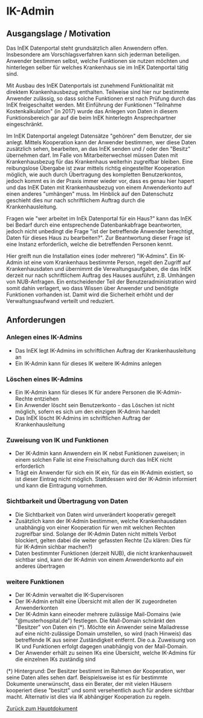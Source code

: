# IK-Admin

## Ausgangslage / Motivation

Das InEK Datenportal steht grundsätzlich allen Anwendern offen. 
Insbesondere am Vorschlagsverfahren kann sich jederman beteiligen.
Anwender bestimmen selbst, welche Funktionen sie nutzen möchten und hinterlegen selber für welches Krankenhaus sie im InEK Datenportal tätig sind.

Mit Ausbau des InEK Datenportals ist zunehmend Funktionalität mit direktem Krankenhausbezug enthalten.
Teilweise sind hier nur bestimmte Anwender zulässig, so dass solche Funktionen erst nach Prüfung durch das InEK freigeschaltet werden.
Mit Einführung der Funktionen "Teilnahme Kostenkalkulation" (in 2017) wurde das Anlegen von Daten in diesem Funktionsbereich gar auf die beim InEK hinterlegtn Ansprechpartner eingeschränkt.

Im InEK Datenportal angelegt Datensätze "gehören" dem Benutzer, der sie anlegt.
Mittels Kooperation kann der Anwender bestimmen, wer diese Daten zusätzlich sehen, bearbeiten, an das InEK senden und / oder den "Besitz" übernehmen darf.
Im Falle von Mitarbeiterwechsel müssen Daten mit Krankenhausbezug für das Krankenhaus weiterhin zugreifbar bleiben.
Eine reibungslose Übergabe ist zwar mittels richtig eingestellter Kooperation möglich, wie auch durch Übertragung des kompletten Benutzerkontos, 
jedoch kommt es in der Praxis immer wieder vor, dass es genau hier hapert und das InEK Daten mit Krankenhausbezug von einem Anwenderkonto auf einen anderes "umhängen" muss.
Im Hinblick auf den Datenschutz geschieht dies nur nach schriftlichem Auftrag durch die Krankenhausleitung.

Fragen wie "wer arbeitet im InEk Datenportal für ein Haus?" kann das InEK bei Bedarf durch eine entsprechende Datenbankabfrage beantworten, 
jedoch nicht unbedingt die Frage "ist der betreffende Anwender berechtigt, Daten für dieses Haus zu bearbeiten?". 
Zur Beantwortung dieser Frage ist eine Instanz erforderlich, welche die betreffenden Personen kennt.

Hier greift nun die Installation eines (oder mehrerer) "IK-Admins".
Ein IK-Admin ist eine vom Krankenhaus bestimmte Person, regelt den Zugriff auf Krankenhausdaten und übernimmt die Verwaltungsaufgaben, 
die das InEK derzeit nur nach schriftlichem Auftrag des Hauses ausführt, z.B. Umhängen von NUB-Anfragen.
Ein entscheidender Teil der Benutzeradministration wird somit dahin verlagert, wo dass Wissen über Anwender und benötigte Funktionen vorhanden ist.
Damit wird die Sicherheit erhöht und der Verwaltungsaufwand verteilt und reduziert.

## Anforderungen

### Anlegen eines IK-Admins

- Das InEK legt IK-Admins im schriftlichen Auftrag der Krankenhausleitung an
- Ein IK-Admin kann für dieses IK weitere IK-Admins anlegen

### Löschen eines IK-Admins

- Ein IK-Admin kann für dieses IK für andere Personen die IK-Admin-Rechte entziehen
- Ein Anwender löscht sein Benutzerkonto - das Löschen ist nicht möglich, sofern es sich um den einzigen IK-Admin handelt
- Das InEK löscht IK-Admins im schriftlichen Auftrag der Krankenhausleitung

### Zuweisung von IK und Funktionen

- Der IK-Admin kann Anwendern ein IK nebst Funktionen zuweisen; in einem solchen Falle ist eine Freischaltung durch das InEK nicht erforderlich
- Trägt ein Anwender für sich ein IK ein, für das ein IK-Admin existiert, so ist dieser Eintrag nicht möglich. Stattdessen wird der IK-Admin informiert und kann die Eintragung vornehmen.

### Sichtbarkeit und Übertragung von Daten

- Die Sichtbarkeit von Daten wird unverändert kooperativ geregelt
- Zusätzlich kann der IK-Admin bestimmen, welche Krankenhausdaten unabhängig von einer Kooperation für wen mit welchen Rechten zugreifbar sind. Solange der IK-Admin Daten nicht mittels Verbot blockiert, gelten dabei die weiter gefassten Rechte (Zu klären: Dies für für IK-Admin sichbar machen?)
- Daten bestimmter Funktionen (derzeit NUB), die nicht krankenhausweit sichtbar sind, kann der IK-Admin von einem Anwenderkonto auf ein anderes übertragen

### weitere Funktionen

- Der IK-Admin verwaltet die IK-Supervisoren
- Der IK-Admin erhält eine Übersicht mit allen der IK zugeordneten Anwenderkonten
- Der IK-Admin kann eineoder mehrere zulässige Mail-Domains (wie "@musterhospital.de") festlegen. Die Mail-Domain schränkt den "Besitzer" von Daten ein (*). Möchte ein Anwender seine Mailadresse auf eine nicht-zulässige Domain umstellen, so wird (nach Hinweis) das betreffende IK aus seiner Zuständigkeit entfernt. Die o.a. Zuweisung von IK und Funktionen erfolgt dagegen unabhängig von der Mail-Domain.
- Der Anwender erhält zu seinen IKs eine Übersicht, welche IK-Admins für die einzelnen IKs zuständig sind

(*) Hintergrund:
Der Besitzer bestimmt im Rahmen der Kooperation, wer seine Daten alles sehen darf. 
Beispielsweise ist es für bestimmte Dokumente unerwünscht, dass ein Berater, der mit vielen Häusern kooperiert diese "besitzt" und somit versehentlich auch für andere sichtbar macht.
Alternativ ist dies via IK abhängiger Kooperation zu regeln.




[Zurück zum Hauptdokument](DataPortal.md#FunctionalRequirements)